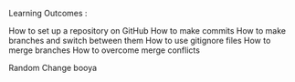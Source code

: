 
Learning Outcomes :

How to set up a repository on GitHub
How to make commits
How to make branches and switch between them
How to use gitignore files
How to merge branches
How to overcome merge conflicts

Random Change
booya
